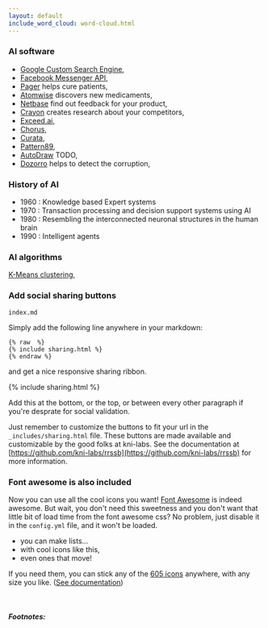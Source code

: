```yaml
---
layout: default
include_word_cloud: word-cloud.html
---
```


### AI software

- <a href="https://programmablesearchengine.google.com/about/" target="_blank">Google Custom Search Engine</a>,
- <a href="https://developers.facebook.com/docs/messenger-platform/" target="_blank">Facebook Messenger API</a>, 
- <a href="https://pager.com" target="_blank">Pager</a> helps cure patients, 
- <a href="https://www.atomwise.com" target="_blank">Atomwise</a> discovers new medicaments,
- <a href="https://netbasequid.com/about-netbasequid/" target="_blank">Netbase</a> find out feedback for your product, 
- <a href="https://www.crayon.co" target="_blank">Crayon</a> creates research about your competitors, 
- <a href="https://exceed.ai/" target="_blank">Exceed.ai</a>, 
- <a href="" target="_blank">Chorus</a>,
- <a href="https://www.curata.com" target="_blank">Curata</a>,
- <a href="https://www.pattern89.com" target="_blank">Pattern89</a>, 
- <a href="" target="_blank">AutoDraw</a> TODO,
- <a href="https://dozorro.org/" target="_blank">Dozorro</a> helps to detect the corruption,

### History of AI

-  1960 : Knowledge based Expert systems
-  1970 : Transaction processing and decision support systems using AI
-  1980 : Resembling the interconnected neuronal structures in the human brain
-  1990 : Intelligent agents

### AI algorithms

<a href="" target="_blank">K-Means clustering</a>,


### Add social sharing buttons

<code>index.md</code>


Simply add the following line anywhere in your markdown:

<pre><code>{% raw  %}
{% include sharing.html %}
{% endraw %}
</code></pre>

and get a nice responsive sharing ribbon.

{% include sharing.html %}

Add this at the bottom, or the top, or between every other paragraph if you're desprate for social validation.

Just remember to customize the buttons to fit your url in the `_includes/sharing.html` file. These buttons are made available and customizable by the good folks at kni-labs. See the documentation at [https://github.com/kni-labs/rrssb](https://github.com/kni-labs/rrssb) for more information.

### Font awesome is also included

<i class="fa fa-quote-left fa-3x fa-pull-left fa-border"></i> Now you can use all the cool icons you want! [Font Awesome](http://fontawesome.io) is indeed awesome. But wait, you don't need this sweetness and you don't want that little bit of load time from the font awesome css? No problem, just disable it in the `config.yml` file, and it won't be loaded.

<ul class="fa-ul">
  <li><i class="fa-li fa fa-check-square"></i>you can make lists...</li>
  <li><i class="fa-li fa fa-check-square-o"></i>with cool icons like this,</li>
  <li><i class="fa-li fa fa-spinner fa-spin"></i>even ones that move!</li>
</ul>

If you need them, you can stick any of the [605 icons](http://fontawesome.io/icons/) anywhere, with any size you like. ([See documentation](http://fontawesome.io/examples/))

<i class="fa fa-building"></i>&nbsp;&nbsp;<i class="fa fa-bus fa-lg"></i>&nbsp;&nbsp;<i class="fa fa-cube fa-2x"></i>&nbsp;&nbsp;<i class="fa fa-paper-plane fa-3x"></i>&nbsp;&nbsp;<i class="fa fa-camera-retro fa-4x">

##### Footnotes:

[^1]: This is a footnote. Click to return.

[^2]: Here is another.
